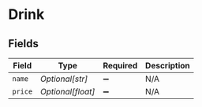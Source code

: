 # Drink


## Fields

| Field              | Type               | Required           | Description        |
| ------------------ | ------------------ | ------------------ | ------------------ |
| `name`             | *Optional[str]*    | :heavy_minus_sign: | N/A                |
| `price`            | *Optional[float]*  | :heavy_minus_sign: | N/A                |